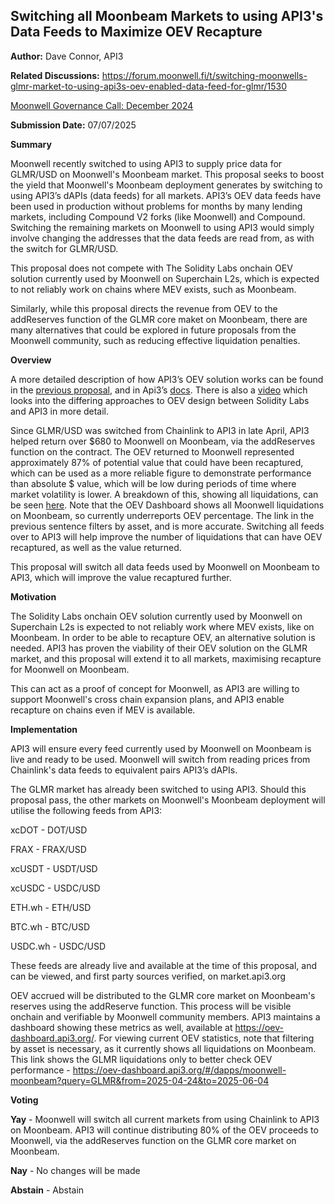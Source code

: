 ## Switching all Moonbeam Markets to using API3's Data Feeds to Maximize OEV Recapture

**Author:** Dave Connor, API3

**Related Discussions:**
https://forum.moonwell.fi/t/switching-moonwells-glmr-market-to-using-api3s-oev-enabled-data-feed-for-glmr/1530

[Moonwell Governance Call: December 2024](https://www.youtube.com/watch?time_continue=525&v=UIqNapXXrqA&embeds_referring_euri=https%3A%2F%2Fforum.moonwell.fi%2F&source_ve_path=Mjg2NjY)

**Submission Date:** 07/07/2025

**Summary**

Moonwell recently switched to using API3 to supply price data for GLMR/USD on
Moonwell's Moonbeam market. This proposal seeks to boost the yield that
Moonwell's Moonbeam deployment generates by switching to using API3’s dAPIs
(data feeds) for all markets. API3’s OEV data feeds have been used in production
without problems for months by many lending markets, including Compound V2 forks
(like Moonwell) and Compound. Switching the remaining markets on Moonwell to
using API3 would simply involve changing the addresses that the data feeds are
read from, as with the switch for GLMR/USD.

This proposal does not compete with The Solidity Labs onchain OEV solution
currently used by Moonwell on Superchain L2s, which is expected to not reliably
work on chains where MEV exists, such as Moonbeam.

Similarly, while this proposal directs the revenue from OEV to the addReserves
function of the GLMR core maket on Moonbeam, there are many alternatives that
could be explored in future proposals from the Moonwell community, such as
reducing effective liquidation penalties.

**Overview**

A more detailed description of how API3’s OEV solution works can be found in the
[previous proposal](https://forum.moonwell.fi/t/switching-moonwells-glmr-market-to-using-api3s-oev-enabled-data-feed-for-glmr/1530),
and in Api3’s [docs](https://docs.api3.org/oev-searchers/). There is also a
[video](https://www.youtube.com/watch?time_continue=525&v=UIqNapXXrqA&embeds_referring_euri=https%3A%2F%2Fforum.moonwell.fi%2F&source_ve_path=Mjg2NjY)
which looks into the differing approaches to OEV design between Solidity Labs
and API3 in more detail.

Since GLMR/USD was switched from Chainlink to API3 in late April, API3 helped
return over \$680 to Moonwell on Moonbeam, via the addReserves function on the
contract. The OEV returned to Moonwell represented approximately 87% of
potential value that could have been recaptured, which can be used as a more
reliable figure to demonstrate performance than absolute $ value, which will be
low during periods of time where market volatility is lower. A breakdown of
this, showing all liquidations, can be seen
[here](https://oev-dashboard.api3.org/#/dapps/moonwell-moonbeam?query=GLMR&from=2025-04-24&to=2025-06-04).
Note that the OEV Dashboard shows all Moonwell liquidations on Moonbeam, so
currently underreports OEV percentage. The link in the previous sentence filters
by asset, and is more accurate. Switching all feeds over to API3 will help
improve the number of liquidations that can have OEV recaptured, as well as the
value returned.

This proposal will switch all data feeds used by Moonwell on Moonbeam to API3,
which will improve the value recaptured further.

**Motivation**

The Solidity Labs onchain OEV solution currently used by Moonwell on Superchain
L2s is expected to not reliably work where MEV exists, like on Moonbeam. In
order to be able to recapture OEV, an alternative solution is needed. API3 has
proven the viability of their OEV solution on the GLMR market, and this proposal
will extend it to all markets, maximising recapture for Moonwell on Moonbeam.

This can act as a proof of concept for Moonwell, as API3 are willing to support
Moonwell's cross chain expansion plans, and API3 enable recapture on chains even
if MEV is available.

**Implementation**

API3 will ensure every feed currently used by Moonwell on Moonbeam is live and
ready to be used. Moonwell will switch from reading prices from Chainlink's data
feeds to equivalent pairs API3’s dAPIs.

The GLMR market has already been switched to using API3. Should this proposal
pass, the other markets on Moonwell's Moonbeam deployment will utilise the
following feeds from API3:

xcDOT - DOT/USD

FRAX - FRAX/USD

xcUSDT - USDT/USD

xcUSDC - USDC/USD

ETH.wh - ETH/USD

BTC.wh - BTC/USD

USDC.wh - USDC/USD

These feeds are already live and available at the time of this proposal, and can
be viewed, and first party sources verified, on market.api3.org

OEV accrued will be distributed to the GLMR core market on Moonbeam's reserves
using the addReserve function. This process will be visible onchain and
verifiable by Moonwell community members. API3 maintains a dashboard showing
these metrics as well, available at https://oev-dashboard.api3.org/. For viewing
current OEV statistics, note that filtering by asset is necessary, as it
currently shows all liquidations on Moonbeam. This link shows the GLMR
liquidations only to better check OEV performance -
https://oev-dashboard.api3.org/#/dapps/moonwell-moonbeam?query=GLMR&from=2025-04-24&to=2025-06-04

**Voting**

**Yay** - Moonwell will switch all current markets from using Chainlink to API3
on Moonbeam. API3 will continue distributing 80% of the OEV proceeds to
Moonwell, via the addReserves function on the GLMR core market on Moonbeam.

**Nay** - No changes will be made

**Abstain** - Abstain
